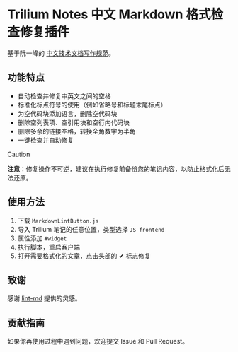 # Trilium Notes 中文 Markdown 格式检查修复插件

基于阮一峰的 [中文技术文档写作规范](https://github.com/ruanyf/document-style-guide)。

## 功能特点

- 自动检查并修复中英文之间的空格
- 标准化标点符号的使用（例如省略号和标题末尾标点）
- 为空代码块添加语言，删除空代码块
- 删除空列表项、空引用块和空行内代码块
- 删除多余的链接空格，转换全角数字为半角
- 一键检查并自动修复

> [!CAUTION]
> **注意**：修复操作不可逆，建议在执行修复前备份您的笔记内容，以防止格式化后无法还原。

## 使用方法

1. 下载 `MarkdownLintButton.js`
2. 导入 Trilium 笔记的任意位置，类型选择 `JS frontend`
3. 属性添加 `#widget`
4. 执行脚本，重启客户端
5. 打开需要格式化的文章，点击头部的 ✔ 标志修复

## 致谢

感谢 [lint-md](https://github.com/lint-md/lint-md) 提供的灵感。

## 贡献指南

如果你再使用过程中遇到问题，欢迎提交 Issue 和 Pull Request。
